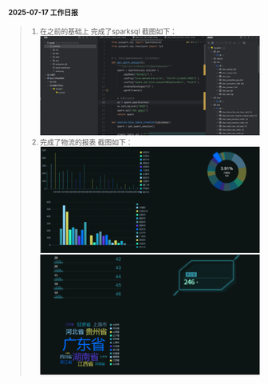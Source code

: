 #### 2025-07-17 工作日报
> 1. 在之前的基础上 完成了sparksql 截图如下：
![img.png](imgs/img.png)
> 2. 完成了物流的报表 截图如下：
![img_1.png](imgs/img_1.png)
![img.png](imgs/img2.png)